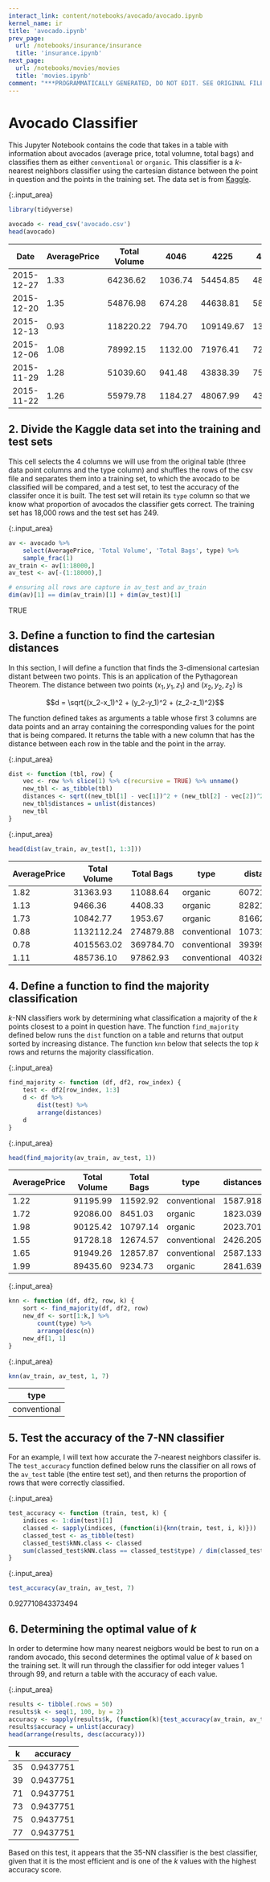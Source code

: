 ```yaml
---
interact_link: content/notebooks/avocado/avocado.ipynb
kernel_name: ir
title: 'avocado.ipynb'
prev_page:
  url: /notebooks/insurance/insurance
  title: 'insurance.ipynb'
next_page:
  url: /notebooks/movies/movies
  title: 'movies.ipynb'
comment: "***PROGRAMMATICALLY GENERATED, DO NOT EDIT. SEE ORIGINAL FILES IN /content***"
---
```


# Avocado Classifier
This Jupyter Notebook contains the code that takes in a table with information about avocados (average price, total volumne, total bags) and classifies them as either `conventional` or `organic`. This classifier is a $k$-nearest neighbors classifier using the cartesian distance between the point in question and the points in the training set. The data set is from [Kaggle](https://www.kaggle.com/neuromusic/avocado-prices).



{:.input_area}
```R
library(tidyverse)

avocado <- read_csv('avocado.csv')
head(avocado)
```



<div markdown="0" class="output output_html">
<table>
<thead><tr><th scope=col>Date</th><th scope=col>AveragePrice</th><th scope=col>Total Volume</th><th scope=col>4046</th><th scope=col>4225</th><th scope=col>4770</th><th scope=col>Total Bags</th><th scope=col>Small Bags</th><th scope=col>Large Bags</th><th scope=col>XLarge Bags</th><th scope=col>type</th><th scope=col>year</th><th scope=col>region</th></tr></thead>
<tbody>
	<tr><td>2015-12-27  </td><td>1.33        </td><td> 64236.62   </td><td>1036.74     </td><td> 54454.85   </td><td> 48.16      </td><td>8696.87     </td><td>8603.62     </td><td> 93.25      </td><td>0           </td><td>conventional</td><td>2015        </td><td>Albany      </td></tr>
	<tr><td>2015-12-20  </td><td>1.35        </td><td> 54876.98   </td><td> 674.28     </td><td> 44638.81   </td><td> 58.33      </td><td>9505.56     </td><td>9408.07     </td><td> 97.49      </td><td>0           </td><td>conventional</td><td>2015        </td><td>Albany      </td></tr>
	<tr><td>2015-12-13  </td><td>0.93        </td><td>118220.22   </td><td> 794.70     </td><td>109149.67   </td><td>130.50      </td><td>8145.35     </td><td>8042.21     </td><td>103.14      </td><td>0           </td><td>conventional</td><td>2015        </td><td>Albany      </td></tr>
	<tr><td>2015-12-06  </td><td>1.08        </td><td> 78992.15   </td><td>1132.00     </td><td> 71976.41   </td><td> 72.58      </td><td>5811.16     </td><td>5677.40     </td><td>133.76      </td><td>0           </td><td>conventional</td><td>2015        </td><td>Albany      </td></tr>
	<tr><td>2015-11-29  </td><td>1.28        </td><td> 51039.60   </td><td> 941.48     </td><td> 43838.39   </td><td> 75.78      </td><td>6183.95     </td><td>5986.26     </td><td>197.69      </td><td>0           </td><td>conventional</td><td>2015        </td><td>Albany      </td></tr>
	<tr><td>2015-11-22  </td><td>1.26        </td><td> 55979.78   </td><td>1184.27     </td><td> 48067.99   </td><td> 43.61      </td><td>6683.91     </td><td>6556.47     </td><td>127.44      </td><td>0           </td><td>conventional</td><td>2015        </td><td>Albany      </td></tr>
</tbody>
</table>

</div>


## 2. Divide the Kaggle data set into the training and test sets
This cell selects the 4 columns we will use from the original table (three data point columns and the type column) and shuffles the rows of the csv file and separates them into a training set, to which the avocado to be classified will be compared, and a test set, to test the accuracy of the classifer once it is built. The test set will retain its `type` column so that we know what proportion of avocados the classifier gets correct. The training set has 18,000 rows and the test set has 249.



{:.input_area}
```R
av <- avocado %>%
    select(AveragePrice, 'Total Volume', 'Total Bags', type) %>%
    sample_frac(1)
av_train <- av[1:18000,]
av_test <- av[-(1:18000),]

# ensuring all rows are capture in av_test and av_train
dim(av)[1] == dim(av_train)[1] + dim(av_test)[1]
```



<div markdown="0" class="output output_html">
TRUE
</div>


## 3. Define a function to find the cartesian distances
In this section, I will define a function that finds the 3-dimensional cartesian distant between two points. This is an application of the Pythagorean Theorem. The distance between two points $(x_1, y_1, z_1)$ and $(x_2, y_2, z_2)$ is

$$d = \sqrt{(x_2-x_1)^2 + (y_2-y_1)^2 + (z_2-z_1)^2}$$

The function defined takes as arguments a table whose first 3 columns are data points and an array containing the corresponding values for the point that is being compared. It returns the table with a new column that has the distance between each row in the table and the point in the array.



{:.input_area}
```R
dist <- function (tbl, row) {
    vec <- row %>% slice(1) %>% c(recursive = TRUE) %>% unname()
    new_tbl <- as_tibble(tbl)
    distances <- sqrt((new_tbl[1] - vec[1])^2 + (new_tbl[2] - vec[2])^2 + (new_tbl[3] - vec[3])^2)
    new_tbl$distances = unlist(distances)
    new_tbl
}
```




{:.input_area}
```R
head(dist(av_train, av_test[1, 1:3]))
```



<div markdown="0" class="output output_html">
<table>
<thead><tr><th scope=col>AveragePrice</th><th scope=col>Total Volume</th><th scope=col>Total Bags</th><th scope=col>type</th><th scope=col>distances</th></tr></thead>
<tbody>
	<tr><td>1.82        </td><td>  31363.93  </td><td> 11088.64   </td><td>organic     </td><td>  60721.88  </td></tr>
	<tr><td>1.13        </td><td>   9466.36  </td><td>  4408.33   </td><td>organic     </td><td>  82821.97  </td></tr>
	<tr><td>1.73        </td><td>  10842.77  </td><td>  1953.67   </td><td>organic     </td><td>  81662.56  </td></tr>
	<tr><td>0.88        </td><td>1132112.24  </td><td>274879.88   </td><td>conventional</td><td>1073164.75  </td></tr>
	<tr><td>0.78        </td><td>4015563.02  </td><td>369784.70   </td><td>conventional</td><td>3939919.31  </td></tr>
	<tr><td>1.11        </td><td> 485736.10  </td><td> 97862.93   </td><td>conventional</td><td> 403282.36  </td></tr>
</tbody>
</table>

</div>


## 4. Define a function to find the majority classification
$k$-NN classifiers work by determining what classification a majority of the $k$ points closest to a point in question have. The function `find_majority` defined below runs the `dist` function on a table and returns that output sorted by increasing distance. The function `knn` below that selects the top $k$ rows and returns the majority classification.



{:.input_area}
```R
find_majority <- function (df, df2, row_index) {
    test <- df2[row_index, 1:3]
    d <- df %>%
        dist(test) %>%
        arrange(distances)
    d
}
```




{:.input_area}
```R
head(find_majority(av_train, av_test, 1))
```



<div markdown="0" class="output output_html">
<table>
<thead><tr><th scope=col>AveragePrice</th><th scope=col>Total Volume</th><th scope=col>Total Bags</th><th scope=col>type</th><th scope=col>distances</th></tr></thead>
<tbody>
	<tr><td>1.22        </td><td>91195.99    </td><td>11592.92    </td><td>conventional</td><td>1587.918    </td></tr>
	<tr><td>1.72        </td><td>92086.00    </td><td> 8451.03    </td><td>organic     </td><td>1823.039    </td></tr>
	<tr><td>1.98        </td><td>90125.42    </td><td>10797.14    </td><td>organic     </td><td>2023.701    </td></tr>
	<tr><td>1.55        </td><td>91728.18    </td><td>12674.57    </td><td>conventional</td><td>2426.205    </td></tr>
	<tr><td>1.65        </td><td>91949.26    </td><td>12857.87    </td><td>conventional</td><td>2587.133    </td></tr>
	<tr><td>1.99        </td><td>89435.60    </td><td> 9234.73    </td><td>organic     </td><td>2841.639    </td></tr>
</tbody>
</table>

</div>




{:.input_area}
```R
knn <- function (df, df2, row, k) {
    sort <- find_majority(df, df2, row)
    new_df <- sort[1:k,] %>%
        count(type) %>%
        arrange(desc(n))
    new_df[1, 1]
}
```




{:.input_area}
```R
knn(av_train, av_test, 1, 7)
```



<div markdown="0" class="output output_html">
<table>
<thead><tr><th scope=col>type</th></tr></thead>
<tbody>
	<tr><td>conventional</td></tr>
</tbody>
</table>

</div>


## 5. Test the accuracy of the 7-NN classifier
For an example, I will text how accurate the 7-nearest neighbors classifer is. The `test_accuracy` function defined below runs the classifier on all rows of the `av_test` table (the entire test set), and then returns the proportion of rows that were correctly classified.



{:.input_area}
```R
test_accuracy <- function (train, test, k) {
    indices <- 1:dim(test)[1]
    classed <- sapply(indices, (function(i){knn(train, test, i, k)}))
    classed_test <- as_tibble(test)
    classed_test$kNN.class <- classed
    sum(classed_test$kNN.class == classed_test$type) / dim(classed_test)[1] 
}
```




{:.input_area}
```R
test_accuracy(av_train, av_test, 7)
```



<div markdown="0" class="output output_html">
0.927710843373494
</div>


## 6. Determining the optimal value of $k$
In order to determine how many nearest neigbors would be best to run on a random avocado, this second determines the optimal value of $k$ based on the training set. It will run through the classifier for odd integer values 1 through 99, and return a table with the accuracy of each value.



{:.input_area}
```R
results <- tibble(.rows = 50)
results$k <- seq(1, 100, by = 2)
accuracy <- sapply(results$k, (function(k){test_accuracy(av_train, av_test, k)}))
results$accuracy = unlist(accuracy)
head(arrange(results, desc(accuracy)))
```



<div markdown="0" class="output output_html">
<table>
<thead><tr><th scope=col>k</th><th scope=col>accuracy</th></tr></thead>
<tbody>
	<tr><td>35       </td><td>0.9437751</td></tr>
	<tr><td>39       </td><td>0.9437751</td></tr>
	<tr><td>71       </td><td>0.9437751</td></tr>
	<tr><td>73       </td><td>0.9437751</td></tr>
	<tr><td>75       </td><td>0.9437751</td></tr>
	<tr><td>77       </td><td>0.9437751</td></tr>
</tbody>
</table>

</div>


Based on this test, it appears that the 35-NN classifier is the best classifier, given that it is the most efficient and is one of the $k$ values with the highest accuracy score.
